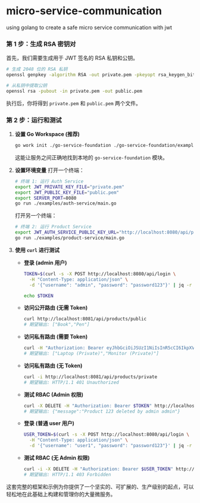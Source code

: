 # micro-service-communication
using golang to create a safe micro service communication with jwt
### 第 1 步：生成 RSA 密钥对

首先，我们需要生成用于 JWT 签名的 RSA 私钥和公钥。

```bash
# 生成 2048 位的 RSA 私钥
openssl genpkey -algorithm RSA -out private.pem -pkeyopt rsa_keygen_bits:2048

# 从私钥中提取公钥
openssl rsa -pubout -in private.pem -out public.pem
```

执行后，你将得到 `private.pem` 和 `public.pem` 两个文件。


### 第 2 步：运行和测试

1.  **设置 Go Workspace (推荐)**
    ```bash
    go work init ./go-service-foundation ./go-service-foundation/examples/auth-service ./go-service-foundation/examples/product-service
    ```
    这能让服务之间正确地找到本地的 `go-service-foundation` 模块。

2.  **设置环境变量**
    打开一个终端：
    ```bash
    # 终端 1: 运行 Auth Service
    export JWT_PRIVATE_KEY_FILE="private.pem"
    export JWT_PUBLIC_KEY_FILE="public.pem"
    export SERVER_PORT=8080
    go run ./examples/auth-service/main.go
    ```
    打开另一个终端：
    ```bash
    # 终端 2: 运行 Product Service
    export JWT_AUTH_SERVICE_PUBLIC_KEY_URL="http://localhost:8080/api/public-key"
    go run ./examples/product-service/main.go
    ```

3.  **使用 `curl` 进行测试**

    * **登录 (admin 用户)**
        ```bash
        TOKEN=$(curl -s -X POST http://localhost:8080/api/login \
          -H "Content-Type: application/json" \
          -d '{"username": "admin", "password": "password123"}' | jq -r .access_token)
        
        echo $TOKEN

        ```

    * **访问公开路由 (无需 Token)**
        ```bash
        curl http://localhost:8081/api/products/public
        # 期望输出: ["Book","Pen"]
        ```

    * **访问私有路由 (需要 Token)**
        ```bash
        curl -H "Authorization: Bearer eyJhbGciOiJSUzI1NiIsInR5cCI6IkpXVCJ9.eyJ1c2VyX2lkIjoiYWRtaW4iLCJSb2xlcyI6WyJhZG1pbiIsInVzZXIiXSwiaXNzIjoicHJvY2Vzcy1hdXRoLXNlcnZpY2UiLCJleHAiOjE3NDkzOTY5NjksIm5iZiI6MTc0OTM5Njk2OSwiaWF0IjoxNzQ5Mzk2OTY5fQ.L5QSClKa5bDo_Ng6GYQ3a0TAIwwpG-LKbg6O5YQsKxr0YG-u3DHnNIo_b1Zl7V53J2xwiPCYHtgA3Oi_dLaRnx-hXWVBlfh72Q1dgl7NDMqfyE7CESHc8ot4OvkAuKbTK2XBH7KADCb8lDNXP16zxeDCXZ3D5JoQXsrYJ6220RejcFLBnegFl-bJ_l1i3hcQWX_dayP6Mw4nZ4LQcRJIgRDZP9n7kFCGGKZR9Lo5lwyDRCLC9O24a9N9SiPlKEuHF4HzheDhZtezoGNBraEoG5FdSj7liAaxqQptLwAD4fJr62FNbcr-jKT0TnEhojppq22Y0sY2Gf_pe0Fihtc__g" http://localhost:8081/api/products/private
        # 期望输出: ["Laptop (Private)","Monitor (Private)"]
        ```

    * **访问私有路由 (无 Token)**
        ```bash
        curl -i http://localhost:8081/api/products/private
        # 期望输出: HTTP/1.1 401 Unauthorized
        ```

    * **测试 RBAC (Admin 权限)**
        ```bash
        curl -X DELETE -H "Authorization: Bearer $TOKEN" http://localhost:8081/api/products/123
        # 期望输出: {"message":"Product 123 deleted by admin admin"}
        ```

    * **登录 (普通 user 用户)**
        ```bash
        USER_TOKEN=$(curl -s -X POST http://localhost:8080/api/login \
          -H "Content-Type: application/json" \
          -d '{"username": "user1", "password": "password123"}' | jq -r .access_token)
        ```


    * **测试 RBAC (无 Admin 权限)**
        ```bash
        curl -i -X DELETE -H "Authorization: Bearer $USER_TOKEN" http://localhost:8081/api/products/456
        # 期望输出: HTTP/1.1 403 Forbidden
        ```

这套完整的框架和示例为你提供了一个坚实的、可扩展的、生产级别的起点，可以轻松地在此基础上构建和管理你的大量微服务。
